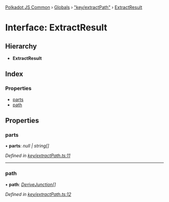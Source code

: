 [Polkadot JS Common](../README.md) › [Globals](../globals.md) › ["key/extractPath"](../modules/_key_extractpath_.md) › [ExtractResult](_key_extractpath_.extractresult.md)

# Interface: ExtractResult

## Hierarchy

* **ExtractResult**

## Index

### Properties

* [parts](_key_extractpath_.extractresult.md#parts)
* [path](_key_extractpath_.extractresult.md#path)

## Properties

###  parts

• **parts**: *null | string[]*

*Defined in [key/extractPath.ts:11](https://github.com/polkadot-js/common/blob/d40d6c65/packages/util-crypto/src/key/extractPath.ts#L11)*

___

###  path

• **path**: *[DeriveJunction](../classes/_key_derivejunction_.derivejunction.md)[]*

*Defined in [key/extractPath.ts:12](https://github.com/polkadot-js/common/blob/d40d6c65/packages/util-crypto/src/key/extractPath.ts#L12)*
